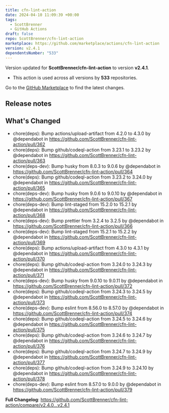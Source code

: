 ```yaml
---
title: cfn-lint-action
date: 2024-04-10 11:09:39 +00:00
tags:
  - ScottBrenner
  - GitHub Actions
draft: false
repo: ScottBrenner/cfn-lint-action
marketplace: https://github.com/marketplace/actions/cfn-lint-action
version: v2.4.1
dependentsNumber: "533"
---
```



Version updated for **ScottBrenner/cfn-lint-action** to version **v2.4.1**.
- This action is used across all versions by **533** repositories.

Go to the [GitHub Marketplace](https://github.com/marketplace/actions/cfn-lint-action) to find the latest changes.

## Release notes

## What's Changed
* chore(deps): Bump actions/upload-artifact from 4.2.0 to 4.3.0 by @dependabot in https://github.com/ScottBrenner/cfn-lint-action/pull/362
* chore(deps): Bump github/codeql-action from 3.23.1 to 3.23.2 by @dependabot in https://github.com/ScottBrenner/cfn-lint-action/pull/363
* chore(deps-dev): Bump husky from 8.0.3 to 9.0.6 by @dependabot in https://github.com/ScottBrenner/cfn-lint-action/pull/364
* chore(deps): Bump github/codeql-action from 3.23.2 to 3.24.0 by @dependabot in https://github.com/ScottBrenner/cfn-lint-action/pull/365
* chore(deps-dev): Bump husky from 9.0.6 to 9.0.10 by @dependabot in https://github.com/ScottBrenner/cfn-lint-action/pull/367
* chore(deps-dev): Bump lint-staged from 15.2.0 to 15.2.1 by @dependabot in https://github.com/ScottBrenner/cfn-lint-action/pull/368
* chore(deps-dev): Bump prettier from 3.2.4 to 3.2.5 by @dependabot in https://github.com/ScottBrenner/cfn-lint-action/pull/366
* chore(deps-dev): Bump lint-staged from 15.2.1 to 15.2.2 by @dependabot in https://github.com/ScottBrenner/cfn-lint-action/pull/369
* chore(deps): Bump actions/upload-artifact from 4.3.0 to 4.3.1 by @dependabot in https://github.com/ScottBrenner/cfn-lint-action/pull/370
* chore(deps): Bump github/codeql-action from 3.24.0 to 3.24.3 by @dependabot in https://github.com/ScottBrenner/cfn-lint-action/pull/371
* chore(deps-dev): Bump husky from 9.0.10 to 9.0.11 by @dependabot in https://github.com/ScottBrenner/cfn-lint-action/pull/372
* chore(deps): Bump github/codeql-action from 3.24.3 to 3.24.5 by @dependabot in https://github.com/ScottBrenner/cfn-lint-action/pull/373
* chore(deps-dev): Bump eslint from 8.56.0 to 8.57.0 by @dependabot in https://github.com/ScottBrenner/cfn-lint-action/pull/374
* chore(deps): Bump github/codeql-action from 3.24.5 to 3.24.6 by @dependabot in https://github.com/ScottBrenner/cfn-lint-action/pull/375
* chore(deps): Bump github/codeql-action from 3.24.6 to 3.24.7 by @dependabot in https://github.com/ScottBrenner/cfn-lint-action/pull/376
* chore(deps): Bump github/codeql-action from 3.24.7 to 3.24.9 by @dependabot in https://github.com/ScottBrenner/cfn-lint-action/pull/377
* chore(deps): Bump github/codeql-action from 3.24.9 to 3.24.10 by @dependabot in https://github.com/ScottBrenner/cfn-lint-action/pull/378
* chore(deps-dev): Bump eslint from 8.57.0 to 9.0.0 by @dependabot in https://github.com/ScottBrenner/cfn-lint-action/pull/379


**Full Changelog**: https://github.com/ScottBrenner/cfn-lint-action/compare/v2.4.0...v2.4.1
